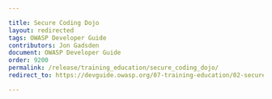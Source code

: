 ```yaml
---

title: Secure Coding Dojo
layout: redirected
tags: OWASP Developer Guide
contributors: Jon Gadsden
document: OWASP Developer Guide
order: 9200
permalink: /release/training_education/secure_coding_dojo/
redirect_to: https://devguide.owasp.org/07-training-education/02-secure-coding-dojo/

---
```

